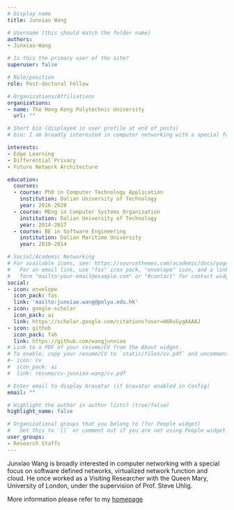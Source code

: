 ```yaml
---
# Display name
title: Junxiao Wang

# Username (this should match the folder name)
authors:
- Junxiao-Wang

# Is this the primary user of the site?
superuser: false

# Role/position
role: Post-doctoral Fellow

# Organizations/Affiliations
organizations:
- name: The Hong Kong Polytechnic University
  url: ""

# Short bio (displayed in user profile at end of posts)
# bio: I am broadly interested in computer networking with a special focus on software defined networks, virtualized network function and cloud.

interests:
- Edge Learning
- Differential Privacy
- Future Network Architecture

education:
  courses:
  - course: PhD in Computer Technology Application
    institution: Dalian University of Technology
    year: 2016-2020
  - course: MEng in Computer Systems Organization
    institution: Dalian University of Technology
    year: 2014-2017
  - course: BE in Software Engineering
    institution: Dalian Maritime University
    year: 2010-2014

# Social/Academic Networking
# For available icons, see: https://sourcethemes.com/academic/docs/page-builder/#icons
#   For an email link, use "fas" icon pack, "envelope" icon, and a link in the
#   form "mailto:your-email@example.com" or "#contact" for contact widget.
social:
- icon: envelope
  icon_pack: fas
  link: 'mailto:junxiao.wang@polyu.edu.hk'
- icon: google-scholar
  icon_pack: ai
  link: https://scholar.google.com/citations?user=H6RsGygAAAAJ
- icon: github
  icon_pack: fab
  link: https://github.com/wangjunxiao
# Link to a PDF of your resume/CV from the About widget.
# To enable, copy your resume/CV to `static/files/cv.pdf` and uncomment the lines below.
#- icon: cv
#  icon_pack: ai
#  link: resume/cv-junxiao-wang/cv.pdf

# Enter email to display Gravatar (if Gravatar enabled in Config)
email: ""

# Highlight the author in author lists? (true/false)
highlight_name: false

# Organizational groups that you belong to (for People widget)
#   Set this to `[]` or comment out if you are not using People widget.
user_groups:
- Research Staffs
---
```


Junxiao Wang is broadly interested in computer networking with a special focus on software defined networks, virtualized network function and cloud. He once worked as a Visiting Researcher with the Queen Mary, University of London, under the supervision of Prof. Steve Uhlig.

More information please refer to my [homepage](https://jxiao.wang/)